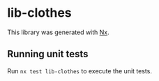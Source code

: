 # lib-clothes

This library was generated with [Nx](https://nx.dev).

## Running unit tests

Run `nx test lib-clothes` to execute the unit tests.
